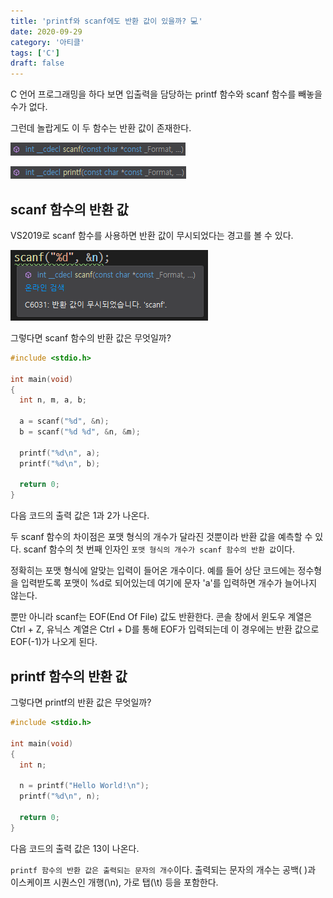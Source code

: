 ```yaml
---
title: 'printf와 scanf에도 반환 값이 있을까? 💻'
date: 2020-09-29
category: '아티클'
tags: ['C']
draft: false
---
```


C 언어 프로그래밍을 하다 보면 입출력을 담당하는 printf 함수와 scanf 함수를 빼놓을 수가 없다.

그런데 놀랍게도 이 두 함수는 반환 값이 존재한다.

![return](images/return/1.png)

![return](images/return/2.png)

## scanf 함수의 반환 값

VS2019로 scanf 함수를 사용하면 반환 값이 무시되었다는 경고를 볼 수 있다.

![return](images/return/3.png)

그렇다면 scanf 함수의 반환 값은 무엇일까?

```c
#include <stdio.h>

int main(void)
{
  int n, m, a, b;

  a = scanf("%d", &n);
  b = scanf("%d %d", &n, &m);

  printf("%d\n", a);
  printf("%d\n", b);

  return 0;
}
```

다음 코드의 출력 값은 1과 2가 나온다.

두 scanf 함수의 차이점은 포맷 형식의 개수가 달라진 것뿐이라 반환 값을 예측할 수 있다. scanf 함수의 첫 번째 인자인 `포맷 형식의 개수가 scanf 함수의 반환 값`이다.

정확히는 포맷 형식에 알맞는 입력이 들어온 개수이다. 예를 들어 상단 코드에는 정수형을 입력받도록 포맷이 %d로 되어있는데 여기에 문자 'a'를 입력하면 개수가 늘어나지 않는다.

뿐만 아니라 scanf는 EOF(End Of File) 값도 반환한다. 콘솔 창에서 윈도우 계열은 Ctrl + Z, 유닉스 계열은 Ctrl + D를 통해 EOF가 입력되는데 이 경우에는 반환 값으로 EOF(-1)가 나오게 된다.

## printf 함수의 반환 값

그렇다면 printf의 반환 값은 무엇일까?

```c
#include <stdio.h>

int main(void)
{
  int n;

  n = printf("Hello World!\n");
  printf("%d\n", n);

  return 0;
}
```

다음 코드의 출력 값은 13이 나온다.

`printf 함수의 반환 값은 출력되는 문자의 개수`이다. 출력되는 문자의 개수는 공백( )과 이스케이프 시퀀스인 개행(\n), 가로 탭(\t) 등을 포함한다.
